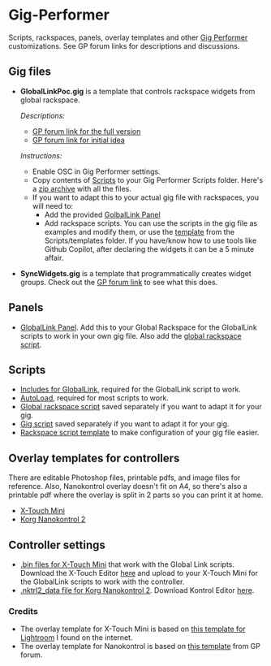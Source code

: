 # Gig-Performer

Scripts, rackspaces, panels, overlay templates and other [Gig Performer](https://gigperformer.com/) customizations. See GP forum links for descriptions and discussions.

## Gig files

- **GlobalLinkPoc.gig** is a template that controls rackspace widgets from global rackspace.

    *Descriptions:*

  - [GP forum link for the full version]()
  - [GP forum link for initial idea](https://community.gigperformer.com/t/one-hardware-controller-many-racks-dynamically-linked-template-gig/20563)

  *Instructions:*

    - Enable OSC in Gig Performer settings.
    - Copy contents of [Scripts](https://github.com/vangrieg/Gig-Performer/tree/main/Scripts/) to your Gig Performer Scripts folder. Here's a [zip archive](https://github.com/vangrieg/Gig-Performer/blob/main/bin/globallink.zip) with all the files.
    - If you want to adapt this to your actual gig file with rackspaces, you will need to:
      - Add the provided [GolbalLink Panel](https://github.com/vangrieg/Gig-Performer/blob/main/Panels/GlobalLink.gppanel)
      - Add rackspace scripts. You can use the scripts in the gig file as examples and modify them, or use the [template](https://github.com/vangrieg/Gig-Performer/blob/dev/Scripts/templates/gl_rs_template.gpscript) from the Scripts/templates folder. If you have/know how to use tools like Github Copilot, after declaring the widgets it can be a 5 minute affair.

- **SyncWidgets.gig** is a template that programmatically creates widget groups. Check out the [GP forum link](https://community.gigperformer.com/t/assignable-widget-groups-with-a-gig-file-and-examples/20754) to see what this does.

<!-- ## Rackspaces

- [NDSP Cory Wong X]() (coming soon)
- [NDSP Petrucci X]() (coming soon)
- [NDSP Tom Morello]() (coming soon)
- [Global rackspace]() (coming soon) -->

## Panels

- [GlobalLink Panel](https://github.com/vangrieg/Gig-Performer/blob/main/Panels/GlobalLink.gppanel). Add this to your Global Rackspace for the GlobalLink scripts to work in your own gig file. Also add the [global rackspace script](https://github.com/vangrieg/Gig-Performer/blob/main/Scripts/gl_global_rack.gpscript).

## Scripts

- [Includes for GlobalLink](https://github.com/vangrieg/Gig-Performer/tree/main/Scripts/includes), required for the GlobalLink script to work.
- [AutoLoad](https://github.com/vangrieg/Gig-Performer/tree/main/Scripts/AutoLoad), required for most scripts to work.
- [Global rackspace script](https://github.com/vangrieg/Gig-Performer/blob/main/Scripts/gl_global_rack.gpscript) saved separately if you want to adapt it for your gig.
- [Gig script](https://github.com/vangrieg/Gig-Performer/blob/main/Scripts/gl_gig.gpscript) saved separately if you want to adapt it for your gig.
- [Rackspace script template](https://github.com/vangrieg/Gig-Performer/blob/main/Scripts/templates/global%20link%20rack%20template2.tmp) to make configuration of your gig file easier.

## Overlay templates for controllers

There are editable Photoshop files, printable pdfs, and image files for reference. Also, Nanokontrol overlay doesn't fit on A4, so there's also a printable pdf where the overlay is split in 2 parts so you can print it at home.

- [X-Touch Mini](https://github.com/vangrieg/Gig-Performer/tree/main/Controllers/Overlays/X-Touch%20Mini)
- [Korg Nanokontrol 2](https://github.com/vangrieg/Gig-Performer/tree/main/Controllers/Overlays/Nanokontrol%202)

## Controller settings

- [.bin files for X-Touch Mini](https://github.com/vangrieg/Gig-Performer/tree/main/Controllers/Settings/X-Touch%20Mini) that work with the Global Link scripts. Download the X-Touch Editor [here](https://www.behringer.com/product.html?modelCode=0808-AAF) and upload to your X-Touch Mini for the GlobalLink scripts to work with the controller.
- [.nktrl2_data file for Korg Nanokontrol 2](https://github.com/vangrieg/Gig-Performer/blob/main/Controllers/Settings/Nanokontrol%202/nanokontrol2%20default.nktrl2_data). Download Kontrol Editor [here](https://www.korg.com/us/support/download/software/1/133/1355/).

### Credits

- The overlay template for X-Touch Mini is based on [this template for Lightroom](https://drive.google.com/uc?export=download&id=1ETpBydF9yPbNrgkYw7VU5eQ0otGsZAkH) I found on the internet.
- The overlay template for Nanokontrol is based on [this template](https://community.gigperformer.com/t/nanokontrol-2-skin-template-for-you/13095) from GP forum.
